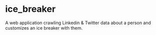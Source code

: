 # ice_breaker
A web application crawling Linkedin &amp; Twitter data about a person and customizes an ice breaker with them.
